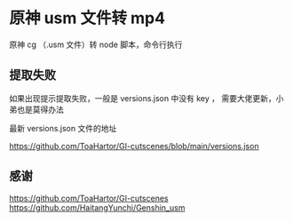 # 原神 usm 文件转 mp4

原神 cg （.usm 文件）转 node 脚本，命令行执行

## 提取失败

如果出现提示提取失败，一般是 versions.json 中没有 key ， 需要大佬更新，小弟也是莫得办法

最新 versions.json 文件的地址

https://github.com/ToaHartor/GI-cutscenes/blob/main/versions.json

## 感谢

https://github.com/ToaHartor/GI-cutscenes
https://github.com/HaitangYunchi/Genshin_usm
